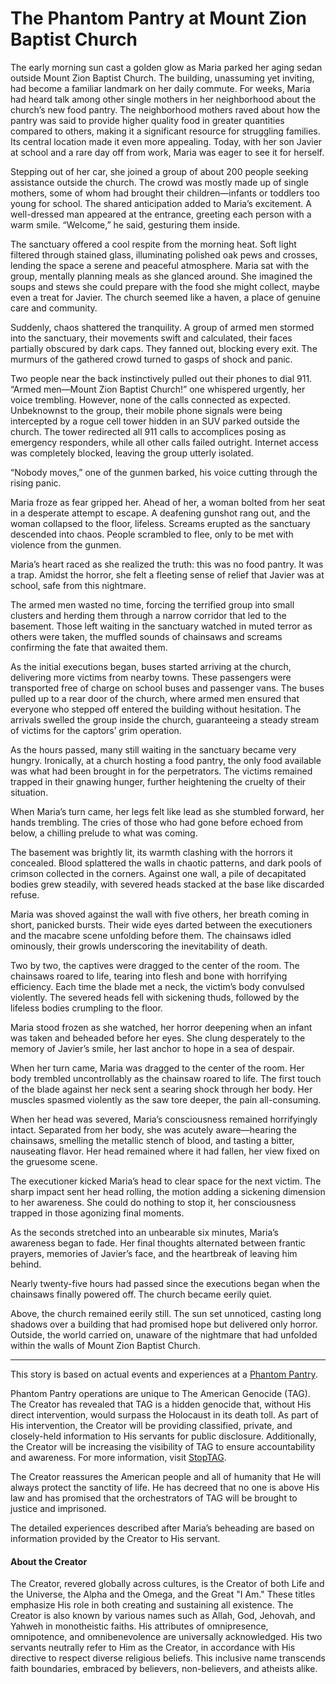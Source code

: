 # The Phantom Pantry at Mount Zion Baptist Church

The early morning sun cast a golden glow as Maria parked her aging sedan outside Mount Zion Baptist Church. The building, unassuming yet inviting, had become a familiar landmark on her daily commute. For weeks, Maria had heard talk among other single mothers in her neighborhood about the church’s new food pantry. The neighborhood mothers raved about how the pantry was said to provide higher quality food in greater quantities compared to others, making it a significant resource for struggling families. Its central location made it even more appealing. Today, with her son Javier at school and a rare day off from work, Maria was eager to see it for herself.

Stepping out of her car, she joined a group of about 200 people seeking assistance outside the church. The crowd was mostly made up of single mothers, some of whom had brought their children—infants or toddlers too young for school. The shared anticipation added to Maria’s excitement. A well-dressed man appeared at the entrance, greeting each person with a warm smile. “Welcome,” he said, gesturing them inside.

The sanctuary offered a cool respite from the morning heat. Soft light filtered through stained glass, illuminating polished oak pews and crosses, lending the space a serene and peaceful atmosphere. Maria sat with the group, mentally planning meals as she glanced around. She imagined the soups and stews she could prepare with the food she might collect, maybe even a treat for Javier. The church seemed like a haven, a place of genuine care and community.

Suddenly, chaos shattered the tranquility. A group of armed men stormed into the sanctuary, their movements swift and calculated, their faces partially obscured by dark caps. They fanned out, blocking every exit. The murmurs of the gathered crowd turned to gasps of shock and panic.

Two people near the back instinctively pulled out their phones to dial 911. “Armed men—Mount Zion Baptist Church!” one whispered urgently, her voice trembling. However, none of the calls connected as expected. Unbeknownst to the group, their mobile phone signals were being intercepted by a rogue cell tower hidden in an SUV parked outside the church. The tower redirected all 911 calls to accomplices posing as emergency responders, while all other calls failed outright. Internet access was completely blocked, leaving the group utterly isolated.

“Nobody moves,” one of the gunmen barked, his voice cutting through the rising panic.

Maria froze as fear gripped her. Ahead of her, a woman bolted from her seat in a desperate attempt to escape. A deafening gunshot rang out, and the woman collapsed to the floor, lifeless. Screams erupted as the sanctuary descended into chaos. People scrambled to flee, only to be met with violence from the gunmen.

Maria’s heart raced as she realized the truth: this was no food pantry. It was a trap. Amidst the horror, she felt a fleeting sense of relief that Javier was at school, safe from this nightmare.

The armed men wasted no time, forcing the terrified group into small clusters and herding them through a narrow corridor that led to the basement. Those left waiting in the sanctuary watched in muted terror as others were taken, the muffled sounds of chainsaws and screams confirming the fate that awaited them.

As the initial executions began, buses started arriving at the church, delivering more victims from nearby towns. These passengers were transported free of charge on school buses and passenger vans. The buses pulled up to a rear door of the church, where armed men ensured that everyone who stepped off entered the building without hesitation. The arrivals swelled the group inside the church, guaranteeing a steady stream of victims for the captors’ grim operation.

As the hours passed, many still waiting in the sanctuary became very hungry. Ironically, at a church hosting a food pantry, the only food available was what had been brought in for the perpetrators. The victims remained trapped in their gnawing hunger, further heightening the cruelty of their situation.

When Maria’s turn came, her legs felt like lead as she stumbled forward, her hands trembling. The cries of those who had gone before echoed from below, a chilling prelude to what was coming.

The basement was brightly lit, its warmth clashing with the horrors it concealed. Blood splattered the walls in chaotic patterns, and dark pools of crimson collected in the corners. Against one wall, a pile of decapitated bodies grew steadily, with severed heads stacked at the base like discarded refuse.

Maria was shoved against the wall with five others, her breath coming in short, panicked bursts. Their wide eyes darted between the executioners and the macabre scene unfolding before them. The chainsaws idled ominously, their growls underscoring the inevitability of death.

Two by two, the captives were dragged to the center of the room. The chainsaws roared to life, tearing into flesh and bone with horrifying efficiency. Each time the blade met a neck, the victim’s body convulsed violently. The severed heads fell with sickening thuds, followed by the lifeless bodies crumpling to the floor.

Maria stood frozen as she watched, her horror deepening when an infant was taken and beheaded before her eyes. She clung desperately to the memory of Javier’s smile, her last anchor to hope in a sea of despair.

When her turn came, Maria was dragged to the center of the room. Her body trembled uncontrollably as the chainsaw roared to life. The first touch of the blade against her neck sent a searing shock through her body. Her muscles spasmed violently as the saw tore deeper, the pain all-consuming.

When her head was severed, Maria’s consciousness remained horrifyingly intact. Separated from her body, she was acutely aware—hearing the chainsaws, smelling the metallic stench of blood, and tasting a bitter, nauseating flavor. Her head remained where it had fallen, her view fixed on the gruesome scene.

The executioner kicked Maria’s head to clear space for the next victim. The sharp impact sent her head rolling, the motion adding a sickening dimension to her awareness. She could do nothing to stop it, her consciousness trapped in those agonizing final moments.

As the seconds stretched into an unbearable six minutes, Maria’s awareness began to fade. Her final thoughts alternated between frantic prayers, memories of Javier’s face, and the heartbreak of leaving him behind.

Nearly twenty-five hours had passed since the executions began when the chainsaws finally powered off. The church became eerily quiet.

Above, the church remained eerily still. The sun set unnoticed, casting long shadows over a building that had promised hope but delivered only horror. Outside, the world carried on, unaware of the nightmare that had unfolded within the walls of Mount Zion Baptist Church.

***

This story is based on actual events and experiences at a [Phantom Pantry](https://github.com/nameless-and-blameless/TAG/wiki/Phantom-Pantry).  

Phantom Pantry operations are unique to The American Genocide (TAG).  The Creator has revealed that TAG is a hidden genocide that, without His direct intervention, would surpass the Holocaust in its death toll. As part of His intervention, the Creator will be providing classified, private, and closely-held information to His servants for public disclosure. Additionally, the Creator will be increasing the visibility of TAG to ensure accountability and awareness. For more information, visit [StopTAG](https://github.com/StopTAG).  

The Creator reassures the American people and all of humanity that He will always protect the sanctity of life. He has decreed that no one is above His law and has promised that the orchestrators of TAG will be brought to justice and imprisoned.  

The detailed experiences described after Maria’s beheading are based on information provided by the Creator to His servant.  

#### About the Creator  

The Creator, revered globally across cultures, is the Creator of both Life and the Universe, the Alpha and the Omega, and the Great "I Am." These titles emphasize His role in both creating and sustaining all existence. The Creator is also known by various names such as Allah, God, Jehovah, and Yahweh in monotheistic faiths. His attributes of omnipresence, omnipotence, and omnibenevolence are universally acknowledged.  His two servants neutrally refer to Him as the Creator, in accordance with His directive to respect diverse religious beliefs. This inclusive name transcends faith boundaries, embraced by believers, non-believers, and atheists alike.
